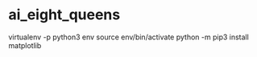 # ai_eight_queens
virtualenv -p python3 env
source env/bin/activate
python -m pip3 install matplotlib


